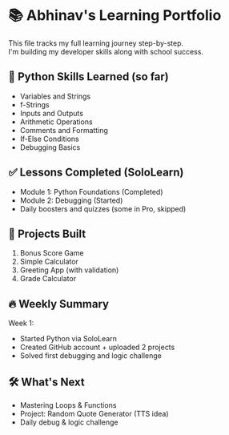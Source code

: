 # 📚 Abhinav's Learning Portfolio

This file tracks my full learning journey step-by-step.  
I'm building my developer skills along with school success.

## 🐍 Python Skills Learned (so far)
- Variables and Strings
- f-Strings
- Inputs and Outputs
- Arithmetic Operations
- Comments and Formatting
- If-Else Conditions
- Debugging Basics

## ✅ Lessons Completed (SoloLearn)
- Module 1: Python Foundations (Completed)
- Module 2: Debugging (Started)
- Daily boosters and quizzes (some in Pro, skipped)

## 🔧 Projects Built
1. Bonus Score Game
2. Simple Calculator
3. Greeting App (with validation)
4. Grade Calculator

## 🔥 Weekly Summary
Week 1:
- Started Python via SoloLearn
- Created GitHub account + uploaded 2 projects
- Solved first debugging and logic challenge

## 🛠️ What's Next
- Mastering Loops & Functions
- Project: Random Quote Generator (TTS idea)
- Daily debug & logic challenge